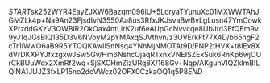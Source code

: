 $START$sk252WYR4EayZJXW6Bazqm096lU+5LdryaTYunuXc01MXWWTAhJGMZLk4p+Na9An23FjsdIvN3550Aa8us3RfxJKJsvaBwBvLgLusn47YmCowkXPrzddGKzV3QWBiR2OkOax4ntLirK2uf6eAUpGcNvvcqe8UbJtd3FfQEm9v9yJ1qJGsBlQ135D3V6NVoyM2pYMAxqSJVthvn/z3UVErkFt77X4D/b65ngF2cTr1iWwO6aB9R5YTQQKAwIlSnNsq4YNhMjNMOTAt9D/FNP2tHVX+t8lEx8XdVrDKXPYJfxzgxwJSw5Gv/Hm6NshcQjaqRTxnxVNEISZExSuk6RnKp6wjOUrCkBUuWdx2XmRf2wq+SjSXCHmZizURq8X/168Gv+Nqp/AKguhVIQZklmBILQiNA1JUJZ3fxLP15no2doVWcz02OFX0CzkaOQ1q5P8$END$